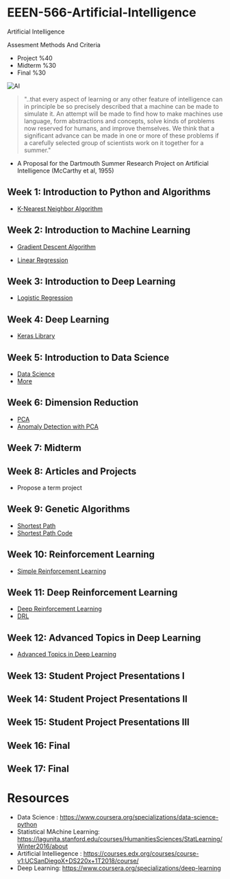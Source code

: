 # EEEN-566-Artificial-Intelligence
Artificial Intelligence

Assesment Methods And Criteria
 - Project %40
 - Midterm %30
 - Final %30


![AI](https://miro.medium.com/max/2800/0*RQPrQvkZNDJOGI1t)



> "..that every aspect of learning or any other feature of intelligence can in principle be so precisely described that a machine can be made to simulate it. An attempt will be made to find how to make machines use language, form abstractions and concepts, solve kinds of problems now reserved for humans, and improve themselves. We think that a significant advance can be made in one or more of these problems if a carefully selected group of scientists work on it together for a summer."
- A Proposal for the Dartmouth Summer Research Project on Artificial Intelligence (McCarthy et al, 1955)


## Week 1: Introduction to Python and Algorithms

  - [K-Nearest Neighbor Algorithm](https://colab.research.google.com/drive/1QXbDthLa_597F65lMUku98TFL8rXLD2j)
  
## Week 2: Introduction to Machine Learning

 - [Gradient Descent Algorithm](https://colab.research.google.com/drive/1pjWtFrP-p_QXl92DY6f6HIx8Yz7Ko8uq)
  
 - [Linear Regression](https://nbviewer.jupyter.org/github/uzay00/KaVe-Egitim/blob/master/YapayOgrenme/LineerRegresyon/LineerRegresyon.ipynb)
 
 ## Week 3: Introduction to Deep Learning
 
  - [Logistic Regression](https://github.com/uzay00/CMPE373/tree/master/2019/Lecture7%20-%20Logistic%20Regression)
 
 ## Week 4: Deep Learning
 
 - [Keras Library](https://github.com/uzay00/KaVe-Egitim/tree/master/DerinOgrenme/DerinOgrenme-Keras)
 
 ## Week 5: Introduction to Data Science
 
 - [Data Science](https://github.com/uzay00/CMPE251)
 - [More](https://github.com/uzay00/KaVe-Egitim/tree/master/VeriBilimi)
 
 ## Week 6: Dimension Reduction
 
  - [PCA](https://nbviewer.jupyter.org/github/uzay00/KaVe-Egitim/blob/master/YapayOgrenme/PCA/PCA%20-%20Temel%20Bileşen%20Analizi.ipynb) 
  - [Anomaly Detection with PCA](https://nbviewer.jupyter.org/github/uzay00/KaVe-Egitim/blob/master/YapayOgrenme/PCA/PCA%20ile%20Anomali%20Tespiti.ipynb)
  
  
 ## Week 7: Midterm
 
 ## Week 8: Articles and Projects
  - Propose a term project
  
 ## Week 9: Genetic Algorithms
  - [Shortest Path](https://github.com/uzay00/CMPE373/tree/master/2019/Lecture%203%20-%20Shortest%20Path%20with%20Genetic%20Algorithm)
  - [Shortest Path Code](https://colab.research.google.com/drive/1GVyqyV7Cr-4dS-PtCwuI8oq-IEZWxQqW)
 
 ## Week 10: Reinforcement Learning 
  - [Simple Reinforcement Learning](https://github.com/uzay00/CMPE373/tree/master/2019/Lecture8%20-%20Reinforcement%20Learning)
  
 ## Week 11: Deep Reinforcement Learning 
 - [Deep Reinforcement Learning](https://github.com/uzay00/CMPE373/blob/master/2019/Lecture%2010%20-%20Revıew/UzayCetin_KaVe2019.pdf)
 - [DRL](https://github.com/uzay00/KaVe-Egitim/tree/master/DerinOgrenme/Reinforcement%20Learning)
 
 ## Week 12: Advanced Topics in Deep Learning
 - [Advanced Topics in Deep Learning](https://github.com/uzay00/KaVe-Egitim/tree/master/DerinOgrenme)
 
 ## Week 13: Student Project Presentations I
 
 ## Week 14: Student Project Presentations II
 
 ## Week 15: Student Project Presentations III
 
 ## Week 16: Final
 
 ## Week 17: Final
 
 
 # Resources
 
  
 - Data Science :  https://www.coursera.org/specializations/data-science-python
 - Statistical MAchine Learning: https://lagunita.stanford.edu/courses/HumanitiesSciences/StatLearning/Winter2016/about
 - Artificial Intelliegence : https://courses.edx.org/courses/course-v1:UCSanDiegoX+DS220x+1T2018/course/
 - Deep Learning: https://www.coursera.org/specializations/deep-learning
 
